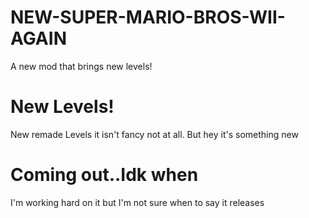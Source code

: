 # NEW-SUPER-MARIO-BROS-WII-AGAIN
A new mod that brings new levels!
# New Levels!
New remade Levels it isn't fancy not at all. But hey it's something new
# Coming out..Idk when
I'm working hard on it but I'm not sure when to say it releases
